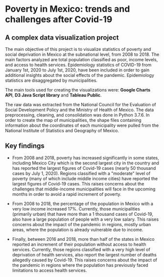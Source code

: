 # Poverty in Mexico: trends and challenges after Covid-19
## A complex data visualization project

The main objective of this project is to visualize statistics of poverty and social deprivation in Mexico at the subnational level, from 2008 to 2018. The main factors analyzed are total population classified as poor, income levels, and access to health services. Epidemiology statistics of COVID-19 from January 1st, 2020 to July 1st, 2020, have been included in order to gain additional insights about the social effects of the pandemic. Epidemiology statistics are disaggregated by municipalities.

The main tools used for creating the visualizations were: **Google Charts API**, **D3 Java Script library** and **Tableau Public**.

The raw data was extracted from the National Council for the Evaluation of Social Development Policy and the Ministry of Health of Mexico. The data preprocessing, cleaning, and consolidation was done in Python 3.7.6. In order to create the map of municipalities, the shape files containing information about the coordinates of each municipality were pulled from the National Institute of Statistics and Geography of Mexico.


## Key findings

- From 2008 and 2018, poverty has increased significantly in some states, including Mexico City which is the second largest city in the country and has reported the largest figures of Covid-19 cases (nearly 50 thousand cases by July 1, 2020). Regions classified with a "moderate" level of poverty (many of which include middle income cities) have reported the largest figures of Covid-19 cases. This raises concerns about the challenges that middle-income municipalities will face in the upcoming months in order to avoid a rapid increment of poverty.

- From 2008 to 2018, the percentage of the population in Mexico with a very low income increased 17%. Currently, those municipalities (primarily urban) that have more than a 1 thousand cases of Covid-19, also have a large population of people with a very low salary. This raises concerns about the impact of the pandemic in regions, mostly urban areas, where the population is already vulnerable due to income.

- Finally, between 2016 and 2018, more than half of the states in Mexico reported an increment of their population without access to health services. Currently, those regions classified with a very high level of deprivation of health services, also report the largest number of deaths allegedly caused by Covid-19. This raises concerns about the impact of the pandemic in regions where the population has previously faced limitations to access health services.

